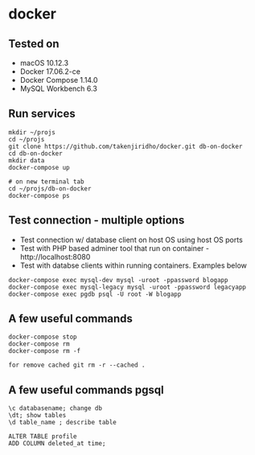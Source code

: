 # docker


## Tested on

- macOS 10.12.3
- Docker 17.06.2-ce
- Docker Compose 1.14.0
- MySQL Workbench 6.3

## Run services

```
mkdir ~/projs
cd ~/projs
git clone https://github.com/takenjiridho/docker.git db-on-docker
cd db-on-docker
mkdir data
docker-compose up

# on new terminal tab
cd ~/projs/db-on-docker
docker-compose ps
```

## Test connection - multiple options

- Test connection w/ database client on host OS using host OS ports
- Test with PHP based adminer tool that run on container - http://localhost:8080
- Test with databse clients within running containers. Examples below

```
docker-compose exec mysql-dev mysql -uroot -ppassword blogapp
docker-compose exec mysql-legacy mysql -uroot -ppassword legacyapp
docker-compose exec pgdb psql -U root -W blogapp
```

## A few useful commands

```
docker-compose stop
docker-compose rm
docker-compose rm -f
```

```
for remove cached git rm -r --cached .
```

## A few useful commands pgsql

```
\c databasename; change db
\dt; show tables
\d table_name ; describe table

ALTER TABLE profile
ADD COLUMN deleted_at time;
```

